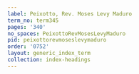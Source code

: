 ```yaml
---
label: Peixotto, Rev. Moses Levy Maduro
term_no: term345
pages: '340'
no_spaces: PeixottoRevMosesLevyMaduro
pid: peixottorevmoseslevymaduro
order: '0752'
layout: generic_index_term
collection: index-headings
---
```

